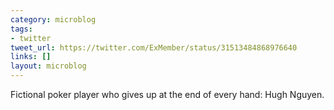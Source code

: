 ```yaml
---
category: microblog
tags:
- twitter
tweet_url: https://twitter.com/ExMember/status/31513484868976640
links: []
layout: microblog
---
```

Fictional poker player who gives up at the end of every hand: Hugh Nguyen.
